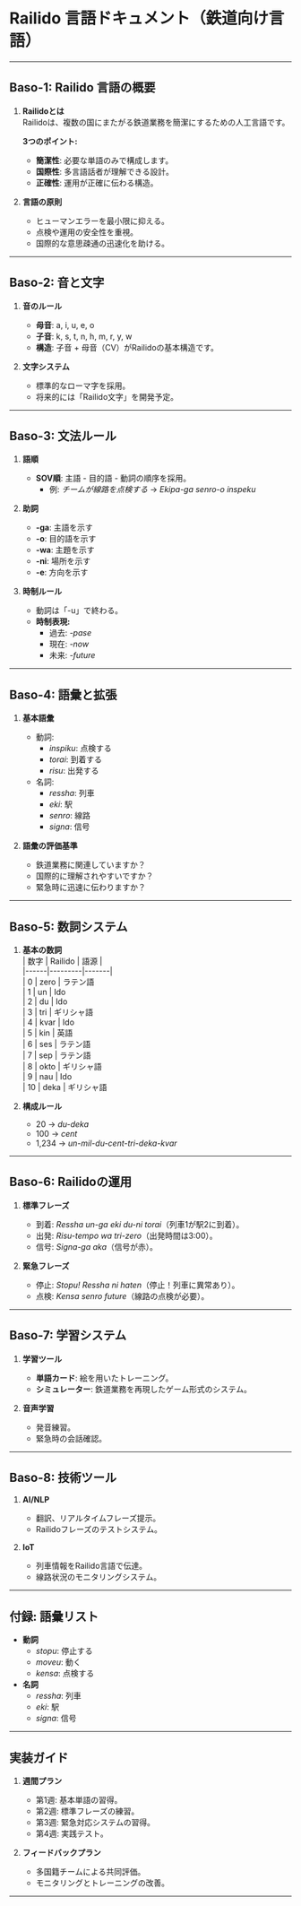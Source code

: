 # **Railido 言語ドキュメント（鉄道向け言語）**

---

## **Baso-1: Railido 言語の概要**

1. **Railidoとは**  
Railidoは、複数の国にまたがる鉄道業務を簡潔にするための人工言語です。  

   **3つのポイント:**  
   - **簡潔性**: 必要な単語のみで構成します。  
   - **国際性**: 多言語話者が理解できる設計。  
   - **正確性**: 運用が正確に伝わる構造。  

2. **言語の原則**  
   - ヒューマンエラーを最小限に抑える。  
   - 点検や運用の安全性を重視。  
   - 国際的な意思疎通の迅速化を助ける。  

---

## **Baso-2: 音と文字**

1. **音のルール**  
   - **母音**: a, i, u, e, o  
   - **子音**: k, s, t, n, h, m, r, y, w  
   - **構造**: 子音 + 母音（CV）がRailidoの基本構造です。  

2. **文字システム**  
   - 標準的なローマ字を採用。  
   - 将来的には「Railido文字」を開発予定。  

---

## **Baso-3: 文法ルール**

1. **語順**  
   - **SOV順**: 主語 - 目的語 - 動詞の順序を採用。  
     - 例: *チームが線路を点検する* → *Ekipa-ga senro-o inspeku*  

2. **助詞**  
   - **-ga**: 主語を示す  
   - **-o**: 目的語を示す  
   - **-wa**: 主題を示す  
   - **-ni**: 場所を示す  
   - **-e**: 方向を示す  

3. **時制ルール**  
   - 動詞は「-u」で終わる。  
   - **時制表現:**  
     - 過去: *-pase*  
     - 現在: *-now*  
     - 未来: *-future*  

---

## **Baso-4: 語彙と拡張**

1. **基本語彙**  
   - 動詞:  
     - *inspiku*: 点検する  
     - *torai*: 到着する  
     - *risu*: 出発する  
   - 名詞:  
     - *ressha*: 列車  
     - *eki*: 駅  
     - *senro*: 線路  
     - *signa*: 信号  

2. **語彙の評価基準**  
   - 鉄道業務に関連していますか？  
   - 国際的に理解されやすいですか？  
   - 緊急時に迅速に伝わりますか？  

---

## **Baso-5: 数詞システム**

1. **基本の数詞**  
   | 数字 | Railido | 語源 |  
   |------|---------|-------|  
   | 0    | zero    | ラテン語  
   | 1    | un      | Ido  
   | 2    | du      | Ido  
   | 3    | tri     | ギリシャ語  
   | 4    | kvar    | Ido  
   | 5    | kin     | 英語  
   | 6    | ses     | ラテン語  
   | 7    | sep     | ラテン語  
   | 8    | okto    | ギリシャ語  
   | 9    | nau     | Ido  
   | 10   | deka    | ギリシャ語  

2. **構成ルール**  
   - 20 → *du-deka*  
   - 100 → *cent*  
   - 1,234 → *un-mil-du-cent-tri-deka-kvar*  

---

## **Baso-6: Railidoの運用**

1. **標準フレーズ**  
   - 到着: *Ressha un-ga eki du-ni torai*（列車1が駅2に到着）。  
   - 出発: *Risu-tempo wa tri-zero*（出発時間は3:00）。  
   - 信号: *Signa-ga aka*（信号が赤）。  

2. **緊急フレーズ**  
   - 停止: *Stopu! Ressha ni haten*（停止！列車に異常あり）。  
   - 点検: *Kensa senro future*（線路の点検が必要）。  

---

## **Baso-7: 学習システム**

1. **学習ツール**  
   - **単語カード**: 絵を用いたトレーニング。  
   - **シミュレーター**: 鉄道業務を再現したゲーム形式のシステム。  

2. **音声学習**  
   - 発音練習。  
   - 緊急時の会話確認。  

---

## **Baso-8: 技術ツール**

1. **AI/NLP**  
   - 翻訳、リアルタイムフレーズ提示。  
   - Railidoフレーズのテストシステム。  

2. **IoT**  
   - 列車情報をRailido言語で伝達。  
   - 線路状況のモニタリングシステム。  

---

## **付録: 語彙リスト**

- **動詞**  
  - *stopu*: 停止する  
  - *moveu*: 動く  
  - *kensa*: 点検する  
- **名詞**  
  - *ressha*: 列車  
  - *eki*: 駅  
  - *signa*: 信号  

---

## **実装ガイド**

1. **週間プラン**  
   - 第1週: 基本単語の習得。  
   - 第2週: 標準フレーズの練習。  
   - 第3週: 緊急対応システムの習得。  
   - 第4週: 実践テスト。  

2. **フィードバックプラン**  
   - 多国籍チームによる共同評価。  
   - モニタリングとトレーニングの改善。  

---
